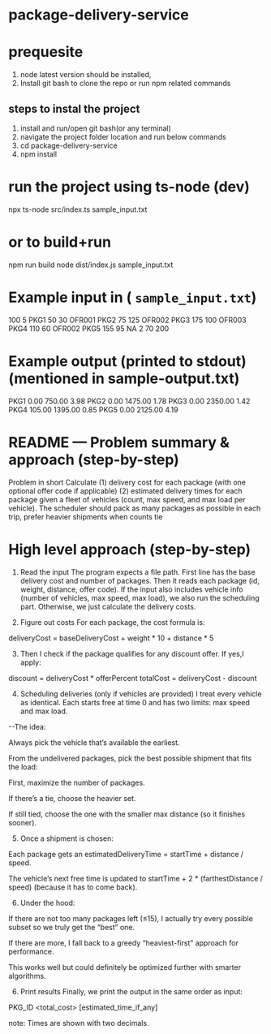 # package-delivery-service

# prequesite
1. node latest version should be installed,  
2. Install git bash  to clone the repo or run npm related commands
##  steps to instal the project

1. install and run/open git bash(or any terminal)
2. navigate the project folder location and run below commands
3. cd package-delivery-service
4. npm install

# run the project using ts-node (dev)
npx ts-node src/index.ts sample_input.txt
# or to build+run
npm run build
node dist/index.js sample_input.txt

# Example input in ( `sample_input.txt`)

100 5
PKG1 50 30 OFR001
PKG2 75 125 OFR002
PKG3 175 100 OFR003
PKG4 110 60 OFR002
PKG5 155 95 NA
2 70 200

# Example output (printed to stdout) (mentioned in sample-output.txt)
PKG1 0.00 750.00 3.98
PKG2 0.00 1475.00 1.78
PKG3 0.00 2350.00 1.42
PKG4 105.00 1395.00 0.85
PKG5 0.00 2125.00 4.19

# README — Problem summary & approach (step-by-step)

Problem in short Calculate 
(1) delivery cost for each package (with one optional offer code if applicable) 
 (2) estimated delivery times for each package given a fleet of vehicles (count, max speed, and max load per vehicle). The scheduler should pack as many packages as possible in each trip, prefer heavier shipments when counts tie

# High level approach (step-by-step)
1. Read the input
The program expects a file path. First line has the base delivery cost and number of packages. Then it reads each package (id, weight, distance, offer code).
If the input also includes vehicle info (number of vehicles, max speed, max load), we also run the scheduling part. Otherwise, we just calculate the delivery costs.

2. Figure out costs
For each package, the cost formula is:

deliveryCost = baseDeliveryCost + weight * 10 + distance * 5


3. Then I check if the package qualifies for any discount offer. If yes,I  apply:

discount = deliveryCost * offerPercent
totalCost = deliveryCost - discount


4. Scheduling deliveries (only if vehicles are provided)
I treat every vehicle as identical. Each starts free at time 0 and has two limits: max speed and max load.

--The idea:

Always pick the vehicle that’s available the earliest.

From the undelivered packages, pick the best possible shipment that fits the load:

First, maximize the number of packages.

If there’s a tie, choose the heavier set.

If still tied, choose the one with the smaller max distance (so it finishes sooner).

5. Once a shipment is chosen:

Each package gets an estimatedDeliveryTime = startTime + distance / speed.

The vehicle’s next free time is updated to startTime + 2 * (farthestDistance / speed) (because it has to come back).

6. Under the hood:

If there are not too many packages left (≤15), I actually try every possible subset so we truly get the “best” one.

If there are more, I fall back to a greedy “heaviest-first” approach for performance.

This works well but could definitely be optimized further with smarter algorithms.

6. Print results
Finally, we print the output in the same order as input:

PKG_ID <discount> <total_cost> [estimated_time_if_any]


note: Times are shown with two decimals.
